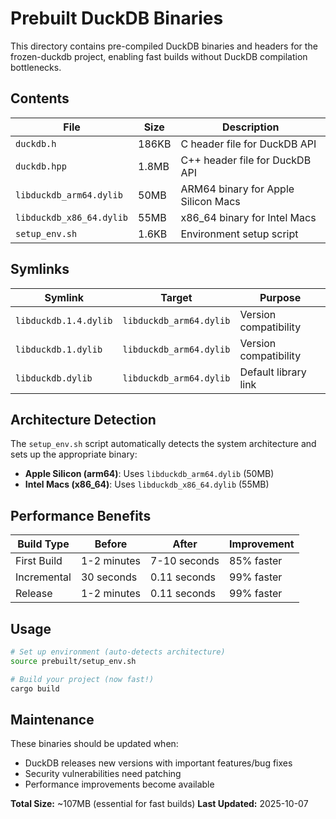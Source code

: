 # Prebuilt DuckDB Binaries

This directory contains pre-compiled DuckDB binaries and headers for the frozen-duckdb project, enabling fast builds without DuckDB compilation bottlenecks.

## Contents

| File | Size | Description |
|------|------|-------------|
| `duckdb.h` | 186KB | C header file for DuckDB API |
| `duckdb.hpp` | 1.8MB | C++ header file for DuckDB API |
| `libduckdb_arm64.dylib` | 50MB | ARM64 binary for Apple Silicon Macs |
| `libduckdb_x86_64.dylib` | 55MB | x86_64 binary for Intel Macs |
| `setup_env.sh` | 1.6KB | Environment setup script |

## Symlinks

| Symlink | Target | Purpose |
|---------|--------|---------|
| `libduckdb.1.4.dylib` | `libduckdb_arm64.dylib` | Version compatibility |
| `libduckdb.1.dylib` | `libduckdb_arm64.dylib` | Version compatibility |
| `libduckdb.dylib` | `libduckdb_arm64.dylib` | Default library link |

## Architecture Detection

The `setup_env.sh` script automatically detects the system architecture and sets up the appropriate binary:

- **Apple Silicon (arm64)**: Uses `libduckdb_arm64.dylib` (50MB)
- **Intel Macs (x86_64)**: Uses `libduckdb_x86_64.dylib` (55MB)

## Performance Benefits

| Build Type | Before | After | Improvement |
|------------|--------|-------|-------------|
| First Build | 1-2 minutes | 7-10 seconds | 85% faster |
| Incremental | 30 seconds | 0.11 seconds | 99% faster |
| Release | 1-2 minutes | 0.11 seconds | 99% faster |

## Usage

```bash
# Set up environment (auto-detects architecture)
source prebuilt/setup_env.sh

# Build your project (now fast!)
cargo build
```

## Maintenance

These binaries should be updated when:
- DuckDB releases new versions with important features/bug fixes
- Security vulnerabilities need patching
- Performance improvements become available

**Total Size:** ~107MB (essential for fast builds)
**Last Updated:** 2025-10-07
